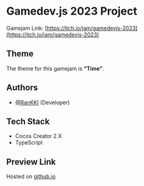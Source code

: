 # Gamedev.js 2023 Project

Gamejam Link: [https://itch.io/jam/gamedevjs-2023](https://itch.io/jam/gamedevjs-2023)

## Theme

The theme for this gamejam is **"Time"**.

## Authors

 - [@RanKKI](https://github.com/RanKKI) (Developer)

## Tech Stack
 - Cocos Creator 2.X
 - TypeScript

## Preview Link
Hosted on [github.io](https://rankki.github.io/gamedev.js-2023/)